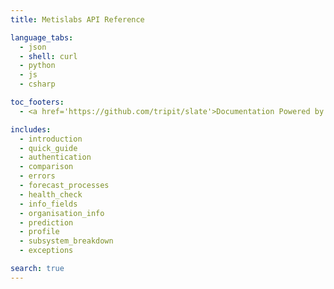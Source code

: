 ```yaml
---
title: Metislabs API Reference

language_tabs:
  - json
  - shell: curl
  - python
  - js
  - csharp

toc_footers:
  - <a href='https://github.com/tripit/slate'>Documentation Powered by Slate</a>

includes:
  - introduction
  - quick_guide
  - authentication
  - comparison
  - errors
  - forecast_processes
  - health_check
  - info_fields
  - organisation_info
  - prediction
  - profile
  - subsystem_breakdown
  - exceptions

search: true
---
```

